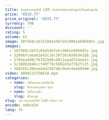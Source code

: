 ```yaml
---
title: น้ำพุทรงกลมไฟ LED สำหรับจัดสวนน้ำพุกระโดดน้ำพุเต้น
price: '6515.77'
price_original: '6515.77'
currency: THB
discount: ''
rating: 5
volume: 61
image: S8f568c1b72c04a54bfa5c9061e94bb95v.jpg
images:
  - S8f568c1b72c04a54bfa5c9061e94bb95v.jpg
  - S284bfcaea62e43c18c26726c6585d418B.jpg
  - S76deadd0cf67429d8cd811aaadf54ee4J.jpg
  - Sc360b2846ccf40f79c5802e5e7762fc2t.jpg
  - S68165c30eaed4d238746c9e4cdee6994W.jpg
video: 4000232756618.mp4
categories:
  - name: กีฬาและความบันเทิง
    slug: ฬาและความบ-นเท
  - name: กีฬาทางน้ำ
    slug: ฬาทางน
slug: ำพ-ทรงกลมไฟ-led-สำหร-บจ
encode: omDvk1U
lang: th
---
```

  